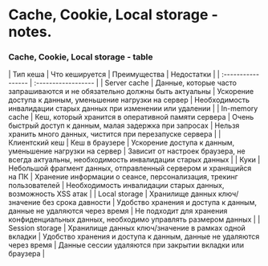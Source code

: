 # Cache, Cookie, Local storage - notes.

### Cache, Cookie, Local storage - table
| Тип кеша |	Что кешируется	| Преимущества	| Недостатки |
| :----------------- | :------------------ |
| Server cache	| Данные, которые часто запрашиваются и не обязательно должны быть актуальны |	Ускорение доступа к данным, уменьшение нагрузки на сервер	| Необходимость инвалидации старых данных при изменении или удалении |
| In-memory cache	| Кеш, который хранится в оперативной памяти сервера |	Очень быстрый доступ к данным, малая задержка при запросах | Нельзя хранить много данных, чистится при перезапуске сервера |
| Клиентский кеш	| Кеш в браузере	| Ускорение доступа к данным, уменьшение нагрузки на сервер |	Зависит от настроек браузера, не всегда актуальны, необходимость инвалидации старых данных |
| Куки	| Небольшой фрагмент данных, отправленный сервером и хранящийся на ПК |	Хранение информации о сеансе, персонализация, трекинг пользователей |	Необходимость инвалидации старых данных, возможность XSS атак |
| Local storage	| Хранилище данных ключ/значение без срока давности	| Удобство хранения и доступа к данным, данные не удаляются через время	| Не подходит для хранения конфиденциальных данных, необходимо управлять размером данных |
| Session storage	| Хранилище данных ключ/значение в рамках одной вкладки	| Удобство хранения и доступа к данным, данные не удаляются через время	| Данные сессии удаляются при закрытии вкладки или браузера |
